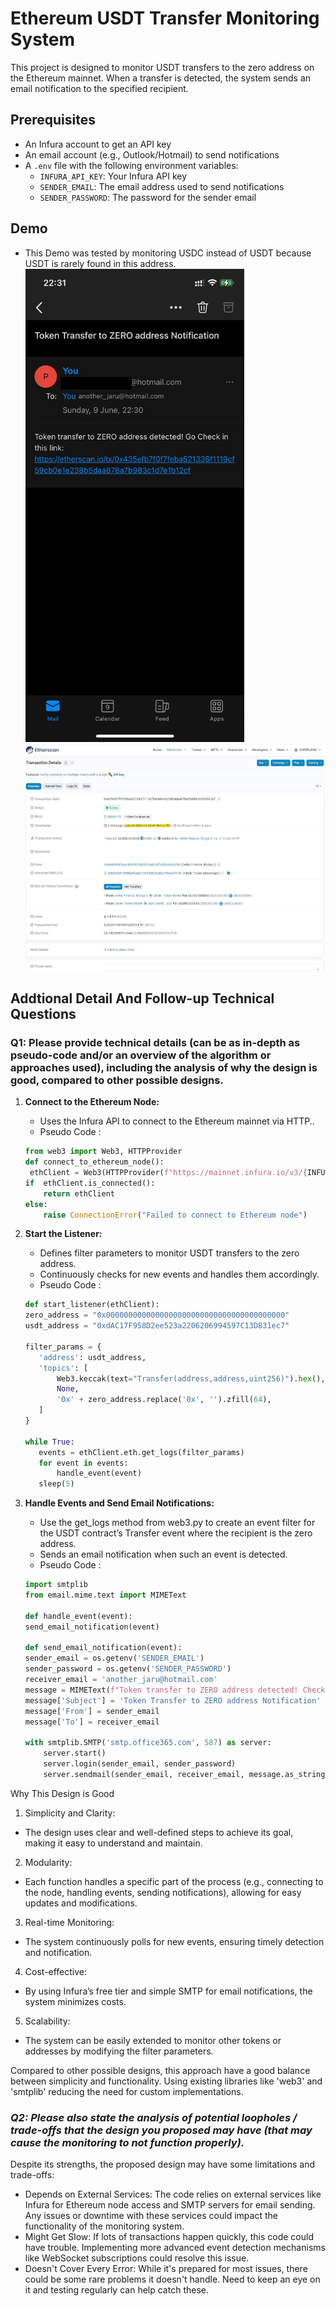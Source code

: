 # Ethereum USDT Transfer Monitoring System

This project is designed to monitor USDT transfers to the zero address on the Ethereum mainnet. When a transfer is detected, the system sends an email notification to the specified recipient.

## Prerequisites

- An Infura account to get an API key
- An email account (e.g., Outlook/Hotmail) to send notifications
- A `.env` file with the following environment variables:
  - `INFURA_API_KEY`: Your Infura API key
  - `SENDER_EMAIL`: The email address used to send notifications
  - `SENDER_PASSWORD`: The password for the sender email




## Demo
- This Demo was tested by monitoring USDC instead of USDT because USDT is rarely found in this address.
<img src="./pic/441562554_446211551452050_7123654244043631869_n.jpg" width="350"> <img src="./pic/Screenshot%202024-06-09%20223513.jpg" width="800">



## Addtional Detail  And Follow-up Technical Questions
 ### **Q1: Please provide technical details (can be as in-depth as pseudo-code and/or an overview of the algorithm or approaches used), including the analysis of why the design is good, compared to other possible designs.**


1. **Connect to the Ethereum Node:**
    - Uses the Infura API to connect to the Ethereum mainnet via HTTP..
    - Pseudo Code :
    ```python
    from web3 import Web3, HTTPProvider
    def connect_to_ethereum_node():
     ethClient = Web3(HTTPProvider(f"https://mainnet.infura.io/v3/{INFURA_API_KEY}"))
    if  ethClient.is_connected():
        return ethClient
    else:
        raise ConnectionError("Failed to connect to Ethereum node")
     ```

2. **Start the Listener:**
    - Defines filter parameters to monitor USDT transfers to the zero address.
    - Continuously checks for new events and handles them accordingly.
    - Pseudo Code : 
     ```python
    def start_listener(ethClient):
    zero_address = "0x0000000000000000000000000000000000000000"
    usdt_address = "0xdAC17F958D2ee523a2206206994597C13D831ec7"

    filter_params = {
        'address': usdt_address,
        'topics': [
            Web3.keccak(text="Transfer(address,address,uint256)").hex(),
            None,
            '0x' + zero_address.replace('0x', '').zfill(64),
        ]
    }

    while True:
        events = ethClient.eth.get_logs(filter_params)
        for event in events:
            handle_event(event)
        sleep(5)
    ```
3. **Handle Events and Send Email Notifications:**
    - Use the get_logs method from web3.py to create an event filter for the USDT contract’s Transfer event where the recipient is the zero address.
    - Sends an email notification when such an event is detected.
    - Pseudo Code :
    ```python
    import smtplib
    from email.mime.text import MIMEText

    def handle_event(event):
    send_email_notification(event)

    def send_email_notification(event):
    sender_email = os.getenv('SENDER_EMAIL')
    sender_password = os.getenv('SENDER_PASSWORD')
    receiver_email = 'another_jaru@hotmail.com'
    message = MIMEText(f"Token transfer to ZERO address detected! Check the link: https://etherscan.io/tx/{event['transactionHash'].hex()}")
    message['Subject'] = 'Token Transfer to ZERO address Notification'
    message['From'] = sender_email
    message['To'] = receiver_email

    with smtplib.SMTP('smtp.office365.com', 587) as server:
        server.start()
        server.login(sender_email, sender_password)
        server.sendmail(sender_email, receiver_email, message.as_string())

     ```

Why This Design is Good
1. Simplicity and Clarity:
- The design uses clear and well-defined steps to achieve its goal, making it easy to understand and maintain.
2. Modularity:
- Each function handles a specific part of the process (e.g., connecting to the node, handling events, sending notifications), allowing for easy updates and modifications.
3. Real-time Monitoring:
- The system continuously polls for new events, ensuring timely detection and notification.
4. Cost-effective:
- By using Infura’s free tier and simple SMTP for email notifications, the system minimizes costs.
5. Scalability:
- The system can be easily extended to monitor other tokens or addresses by modifying the filter parameters.

Compared to other possible designs, this approach have a good balance between simplicity and functionality. Using existing libraries like 'web3' and 'smtplib' reducing the need for custom implementations.

 ### ***Q2: Please also state the analysis of potential loopholes / trade-offs that the design you proposed may have (that may cause the monitoring to not function properly).***

Despite its strengths, the proposed design may have some limitations and trade-offs:

- Depends on External Services: The code relies on external services like Infura for Ethereum node access and SMTP servers for email sending. Any issues or downtime with these services could impact the functionality of the monitoring system.
- Might Get Slow: If lots of transactions happen quickly, this code could have trouble. Implementing more advanced event detection mechanisms like WebSocket subscriptions could resolve this issue.
- Doesn't Cover Every Error: While it's prepared for most issues, there could be some rare problems it doesn't handle. Need to keep an eye on it and testing regularly can help catch these.

